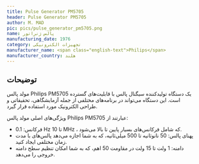 ```yaml
---
title: Pulse Generator PM5705
header: Pulse Generator PM5705
author: M. MAD
pic: pics/pulse_generator_pm5705.png
name: پالس ژنراتور
manufacturing_date: 1976
category: تجهیزات الکترونیکی
manufacturer_name: <span class="english-text">Philips</span>
manufacturer_country: هلند
---
```


<h2 class="fa-IR-explanation-header">توضیحات</h2>
<p>
مولد پالس
<span class="english-text">Philips PM5705</span>
یک دستگاه تولیدکننده سیگنال پالس با قابلیت‌های گسترده است. این دستگاه می‌تواند
در برنامه‌های مختلفی از جمله آزمایشگاهی، تحقیقاتی و طراحی الکترونیک مورد
استفاده قرار گیرد.
</p>
<p>
ویژگی‌های اصلی مولد پالس
<span class="english-text">Philips PM5705</span>
عبارتند از:
</p>
<ul>
<li>
فرکانس:
<span class="english-text">0.1 Hz</span>
تا
<span class="english-text">10 MHz</span>
، که شامل فرکانس‌های بسیار پایین تا بالا می‌شود.
</li>
<li>
پهنای پالس: 50 نانوثانیه تا 500 میلی‌ثانیه، که به شما اجازه می‌دهد پالس‌های با
مدت زمان مختلفی ایجاد کنید.
</li>
<li>
دامنه: 1 ولت تا 15 ولت در مقاومت 50 اهم، که به شما امکان تنظیم سطح دامنه خروجی
را می‌دهد.
</li>
</ul>
